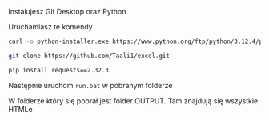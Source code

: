 Instalujesz Git Desktop oraz Python

Uruchamiasz te komendy
```bash
curl -o python-installer.exe https://www.python.org/ftp/python/3.12.4/python-3.12.4-amd64.exe
```
```bash
git clone https://github.com/Taali1/excel.git
```
```bash
pip install requests==2.32.3
```

Następnie uruchom `run.bat` w pobranym folderze

W folderze który się pobrał jest folder OUTPUT. Tam znajdują się wszystkie HTMLe
